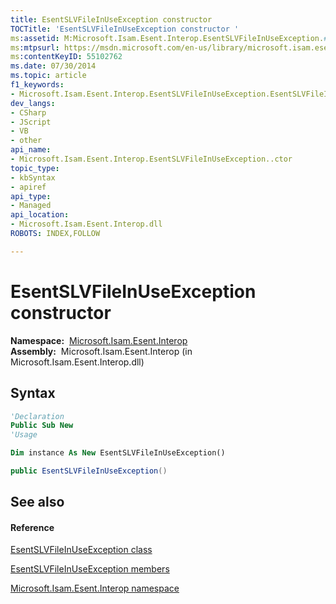 ```yaml
---
title: EsentSLVFileInUseException constructor 
TOCTitle: 'EsentSLVFileInUseException constructor '
ms:assetid: M:Microsoft.Isam.Esent.Interop.EsentSLVFileInUseException.#ctor
ms:mtpsurl: https://msdn.microsoft.com/en-us/library/microsoft.isam.esent.interop.esentslvfileinuseexception.esentslvfileinuseexception(v=EXCHG.10)
ms:contentKeyID: 55102762
ms.date: 07/30/2014
ms.topic: article
f1_keywords:
- Microsoft.Isam.Esent.Interop.EsentSLVFileInUseException.EsentSLVFileInUseException
dev_langs:
- CSharp
- JScript
- VB
- other
api_name: 
- Microsoft.Isam.Esent.Interop.EsentSLVFileInUseException..ctor
topic_type: 
- kbSyntax
- apiref
api_type: 
- Managed
api_location: 
- Microsoft.Isam.Esent.Interop.dll
ROBOTS: INDEX,FOLLOW

---
```


# EsentSLVFileInUseException constructor

**Namespace:**  [Microsoft.Isam.Esent.Interop](hh596136\(v=exchg.10\).md)  
**Assembly:**  Microsoft.Isam.Esent.Interop (in Microsoft.Isam.Esent.Interop.dll)

## Syntax

``` vb
'Declaration
Public Sub New
'Usage

Dim instance As New EsentSLVFileInUseException()
```

``` csharp
public EsentSLVFileInUseException()
```

## See also

#### Reference

[EsentSLVFileInUseException class](dn350728\(v=exchg.10\).md)

[EsentSLVFileInUseException members](dn334766\(v=exchg.10\).md)

[Microsoft.Isam.Esent.Interop namespace](hh596136\(v=exchg.10\).md)

